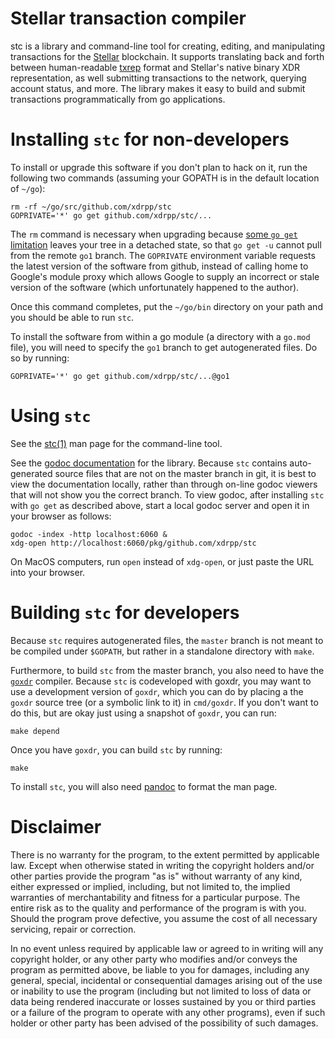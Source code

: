 # Stellar transaction compiler

stc is a library and command-line tool for creating, editing, and
manipulating transactions for the [Stellar](https://www.stellar.org/)
blockchain.  It supports translating back and forth between
human-readable [txrep] format and Stellar's native binary XDR
representation, as well submitting transactions to the network,
querying account status, and more.  The library makes it easy to build
and submit transactions programmatically from go applications.

# Installing `stc` for non-developers

To install or upgrade this software if you don't plan to hack on it,
run the following two commands (assuming your GOPATH is in the default
location of `~/go`):

    rm -rf ~/go/src/github.com/xdrpp/stc
    GOPRIVATE='*' go get github.com/xdrpp/stc/...

The `rm` command is necessary when upgrading because [some `go get`
limitation](https://github.com/golang/go/issues/27526) leaves your
tree in a detached state, so that `go get -u` cannot pull from the
remote `go1` branch.  The `GOPRIVATE` environment variable requests
the latest version of the software from github, instead of calling
home to Google's module proxy which allows Google to supply an
incorrect or stale version of the software (which unfortunately
happened to the author).

Once this command completes, put the `~/go/bin` directory on your path
and you should be able to run `stc`.

To install the software from within a go module (a directory with a
`go.mod` file), you will need to specify the `go1` branch to get
autogenerated files.  Do so by running:

    GOPRIVATE='*' go get github.com/xdrpp/stc/...@go1

# Using `stc`

See the [stc(1)][stc.1] man page for the command-line tool.

See the [godoc documentation][gh-pages] for the library.  Because
`stc` contains auto-generated source files that are not on the master
branch in git, it is best to view the documentation locally, rather
than through on-line godoc viewers that will not show you the correct
branch.  To view godoc, after installing `stc` with `go get` as
described above, start a local godoc server and open it in your
browser as follows:

    godoc -index -http localhost:6060 &
    xdg-open http://localhost:6060/pkg/github.com/xdrpp/stc

On MacOS computers, run `open` instead of `xdg-open`, or just paste
the URL into your browser.

# Building `stc` for developers

Because `stc` requires autogenerated files, the `master` branch is not
meant to be compiled under `$GOPATH`, but rather in a standalone
directory with `make`.

Furthermore, to build `stc` from the master branch, you also need to
have the [`goxdr`](https://github.com/xdrpp/goxdr) compiler.  Because
`stc` is codeveloped with goxdr, you may want to use a development
version of `goxdr`, which you can do by placing a the `goxdr` source
tree (or a symbolic link to it) in `cmd/goxdr`.  If you don't want to
do this, but are okay just using a snapshot of `goxdr`, you can run:

    make depend

Once you have `goxdr`, you can build `stc` by running:

    make

To install `stc`, you will also need [pandoc](https://pandoc.org/) to
format the man page.

# Disclaimer

There is no warranty for the program, to the extent permitted by
applicable law.  Except when otherwise stated in writing the copyright
holders and/or other parties provide the program "as is" without
warranty of any kind, either expressed or implied, including, but not
limited to, the implied warranties of merchantability and fitness for
a particular purpose.  The entire risk as to the quality and
performance of the program is with you.  Should the program prove
defective, you assume the cost of all necessary servicing, repair or
correction.

In no event unless required by applicable law or agreed to in writing
will any copyright holder, or any other party who modifies and/or
conveys the program as permitted above, be liable to you for damages,
including any general, special, incidental or consequential damages
arising out of the use or inability to use the program (including but
not limited to loss of data or data being rendered inaccurate or
losses sustained by you or third parties or a failure of the program
to operate with any other programs), even if such holder or other
party has been advised of the possibility of such damages.

[gh-pages]: https://xdrpp.github.io/stc/pkg/github.com/xdrpp/stc/
[stc.1]: https://xdrpp.github.io/stc/pkg/github.com/xdrpp/stc/cmd/stc/stc.1.html
[txrep]: https://github.com/stellar/stellar-protocol/blob/master/ecosystem/sep-0011.md
